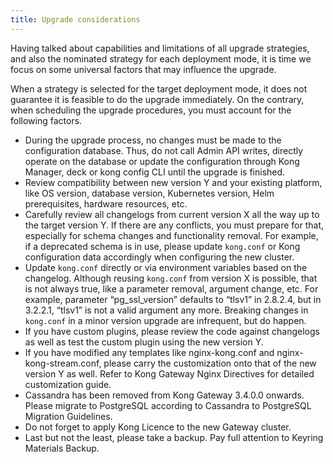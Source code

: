 ```yaml
---
title: Upgrade considerations
---
```


Having talked about capabilities and limitations of all upgrade strategies, and also the nominated strategy for each deployment mode, it is time we focus on some universal factors that may influence the upgrade.

When a strategy is selected for the target deployment mode, it does not guarantee it is feasible to do the upgrade immediately. On the contrary, when scheduling the upgrade procedures, you must account for the following factors.

* During the upgrade process, no changes must be made to the configuration database.  Thus, do not call Admin API writes, directly operate on the database or update the configuration through Kong Manager, deck or kong config CLI until the upgrade is finished.
* Review compatibility between new version Y and your existing platform, like OS version, database version, Kubernetes version, Helm prerequisites, hardware resources, etc.
* Carefully review all changelogs from current version X all the way up to the target version Y. If there are any conflicts, you must prepare for that, especially for schema changes and functionality removal. For example, if a deprecated schema is in use, please update `kong.conf` or Kong configuration data accordingly when configuring the new cluster.
* Update `kong.conf` directly or via environment variables based on the changelog. Although reusing `kong.conf` from version X is possible, that is not always true, like a parameter removal, argument change, etc. For example, parameter “pg_ssl_version” defaults to “tlsv1” in 2.8.2.4, but in 3.2.2.1, “tlsv1” is not a valid argument any more. Breaking changes in `kong.conf` in a minor version upgrade are infrequent, but do happen.
* If you have custom plugins, please review the code against changelogs as well as test the custom plugin using the new version Y.
* If you have modified any templates like nginx-kong.conf and nginx-kong-stream.conf, please carry the customization onto that of the new version Y as well. Refer to Kong Gateway Nginx Directives for detailed customization guide.
* Cassandra has been removed from Kong Gateway 3.4.0.0 onwards. Please migrate to PostgreSQL according to Cassandra to PostgreSQL Migration Guidelines.
* Do not forget to apply Kong Licence to the new Gateway cluster.
* Last but not the least, please take a backup. Pay full attention to Keyring Materials Backup.


